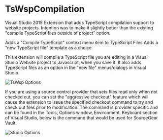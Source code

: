 # TsWspCompilation

Visual Studio 2015 Extension that adds TypeScript compilation support to website projects.  Intention was to make it slightly better than the existing "compile TypeScript files outside of project" option.

Adds a "Compile TypeScript" context menu item to TypeScript Files
Adds a "new TypeScript file" template as a choice

This extension will compile a TypeScript file  you are editing in a Visual Studio Website project to Javascript, when you save it.  It also adds TypeScript files as an option in the "new file" menus/dialogs in Visual Studio.

![TsWsp Options](https://knarfalingus.github.io/Content/TsWspCompilation/TsWspOptions.png)

If you are using a source control provider that sets files read only when not checked out, you can set the "aggressive checkout" feature which will cause the extension to issue the specified checkout command to try and check out files prior to modification. The command is provider specific and can be found in the Tools, Options window, Environment, Keyboard section of Visual Studio, below is the command that would be used for SourceGear Vault.

![Studio Options](https://knarfalingus.github.io/Content/TsWspCompilation/VsOptions.PNG)
